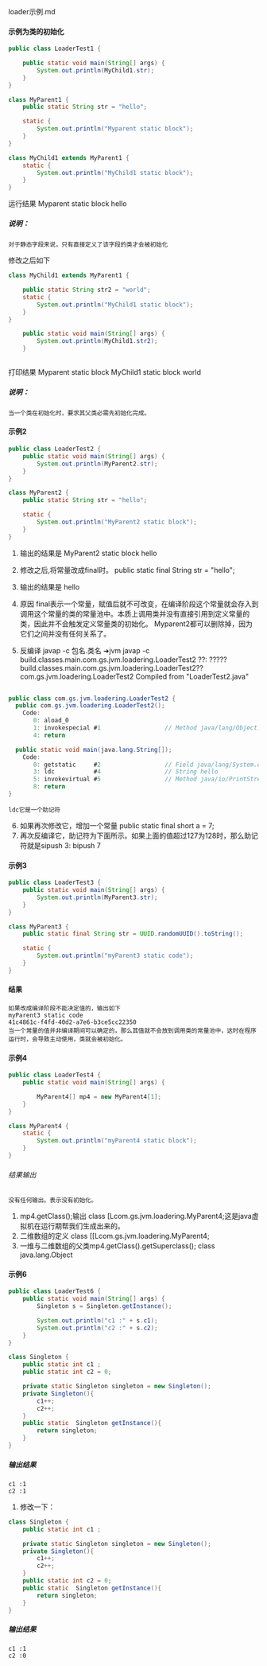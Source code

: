 loader示例.md

#### 示例为类的初始化
```java
public class LoaderTest1 {

    public static void main(String[] args) {
        System.out.println(MyChild1.str);
    }
}

class MyParent1 {
    public static String str = "hello";

    static {
        System.out.println("Myparent static block");
    }
}

class MyChild1 extends MyParent1 {
    static {
        System.out.println("MyChild1 static block");
    }
}
```

运行结果
    Myparent static block
    hello
##### 说明：
    对于静态字段来说，只有直接定义了该字段的类才会被初始化


修改之后如下
```java
class MyChild1 extends MyParent1 {

    public static String str2 = "world";
    static {
        System.out.println("MyChild1 static block");
    }
}

    public static void main(String[] args) {
        System.out.println(MyChild1.str2);
    }
    
```
打印结果
    Myparent static block
    MyChild1 static block
    world
 
##### 说明：
    当一个类在初始化时，要求其父类必需先初始化完成。


#### 示例2
```java
public class LoaderTest2 {
    public static void main(String[] args) {
        System.out.println(MyParent2.str);
    }
}

class MyParent2 {
    public static String str = "hello";

    static {
        System.out.println("MyParent2 static block");
    }
}

```
1. 输出的结果是
    MyParent2 static block
    hello

2. 修改之后,将常量改成final时。
    public static final String str = "hello";

3. 输出的结果是
    hello
4. 原因
    final表示一个常量，赋值后就不可改变，在编译阶段这个常量就会存入到调用这个常量的类的常量池中。本质上调用类并没有直接引用到定义常量的类，因此并不会触发定义常量类的初始化。
    Myparent2都可以删除掉，因为它们之间并没有任何关系了。

5. 反编译
    javap -c 包名.类名
    ➜jvm javap -c build.classes.main.com.gs.jvm.loadering.LoaderTest2
??: ?????build.classes.main.com.gs.jvm.loadering.LoaderTest2??com.gs.jvm.loadering.LoaderTest2
Compiled from "LoaderTest2.java"
```java
  
public class com.gs.jvm.loadering.LoaderTest2 {
  public com.gs.jvm.loadering.LoaderTest2();
    Code:
       0: aload_0
       1: invokespecial #1                  // Method java/lang/Object."<init>":()V
       4: return

  public static void main(java.lang.String[]);
    Code:
       0: getstatic     #2                  // Field java/lang/System.out:Ljava/io/PrintStream;
       3: ldc           #4                  // String hello
       5: invokevirtual #5                  // Method java/io/PrintStream.println:(Ljava/lang/String;)V
       8: return
}

```
    ldc它是一个助记符
6. 如果再次修改它，增加一个常量
    public static final short a = 7;
7. 再次反编译它，助记符为下面所示。如果上面的值超过127为128时，那么助记符就是sipush
    3: bipush        7

#### 示例3
```java
public class LoaderTest3 {
    public static void main(String[] args) {
        System.out.println(MyParent3.str);
    }
}

class MyParent3 {
    public static final String str = UUID.randomUUID().toString();

    static {
        System.out.println("myParent3 static code");
    }
}
```
#### 结果
    如果改成编译阶段不能决定值的，输出如下
    myParent3 static code
    41c4861c-f4fd-40d2-a7e6-b3ce5cc22350
    当一个常量的值并非编译期间可以确定的，那么其值就不会放到调用类的常量池中，这时在程序运行时，会导致主动使用，类就会被初始化。

#### 示例4
```java
public class LoaderTest4 {
    public static void main(String[] args) {

        MyParent4[] mp4 = new MyParent4[1];
    }
}

class MyParent4 {
    static {
        System.out.println("myParent4 static block");
    }
}
```
###### 结果输出
    没有任何输出。表示没有初始化。
1. mp4.getClass();输出
    class [Lcom.gs.jvm.loadering.MyParent4;这是java虚拟机在运行期帮我们生成出来的。
2. 二维数组的定义
    class [[Lcom.gs.jvm.loadering.MyParent4;
3. 一维与二维数组的父类mp4.getClass().getSuperclass();
    class java.lang.Object

#### 示例6
```java
public class LoaderTest6 {
    public static void main(String[] args) {
        Singleton s = Singleton.getInstance();

        System.out.println("c1 :" + s.c1);
        System.out.println("c2 :" + s.c2);
    }
}

class Singleton {
    public static int c1 ;
    public static int c2 = 0;

    private static Singleton singleton = new Singleton();
    private Singleton(){
        c1++;
        c2++;
    }
    public static  Singleton getInstance(){
        return singleton;
    }
}

```

##### 输出结果 
    c1 :1
    c2 :1

1. 修改一下：
```java
class Singleton {
    public static int c1 ;

    private static Singleton singleton = new Singleton();
    private Singleton(){
        c1++;
        c2++;
    }
    public static int c2 = 0;
    public static  Singleton getInstance(){
        return singleton;
    }
}
```

##### 输出结果 
    c1 :1
    c2 :0